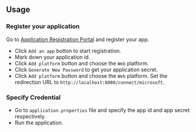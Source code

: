 ## Usage

### Register your application

Go to [Application Registration Portal](https://apps.dev.microsoft.com/#/appList) and register your app. 

- Click `Add an app` button to start registration.
- Mark down your application id.
- Click `Add platform` button and choose the `Web` platform.
- Click `Generate New Password` to get your application secret. 
- Click `Add platform` button and choose the `Web` platform. Set the redirection URL to `http://localhost:8080/connect/microsoft`.

### Specify Credential

- Go to `application.properties` file and specify the app id and app secret respectively.
- Run the application. 